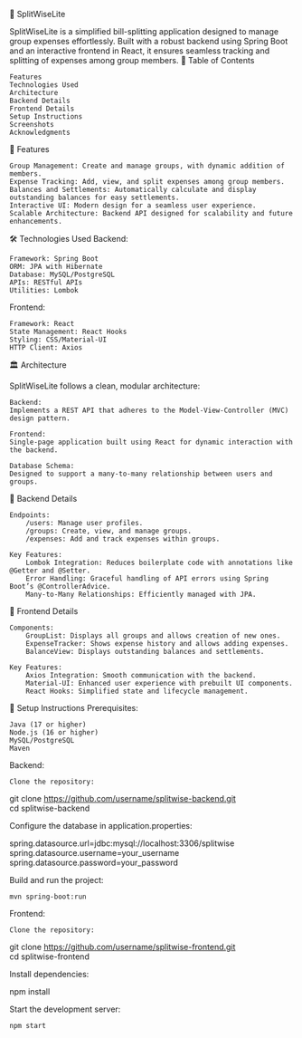 💸 SplitWiseLite

SplitWiseLite is a simplified bill-splitting application designed to manage group expenses effortlessly. Built with a robust backend using Spring Boot and an interactive frontend in React, it ensures seamless tracking and splitting of expenses among group members.
📜 Table of Contents

    Features
    Technologies Used
    Architecture
    Backend Details
    Frontend Details
    Setup Instructions
    Screenshots
    Acknowledgments

🎯 Features

    Group Management: Create and manage groups, with dynamic addition of members.
    Expense Tracking: Add, view, and split expenses among group members.
    Balances and Settlements: Automatically calculate and display outstanding balances for easy settlements.
    Interactive UI: Modern design for a seamless user experience.
    Scalable Architecture: Backend API designed for scalability and future enhancements.

🛠️ Technologies Used
Backend:

    Framework: Spring Boot
    ORM: JPA with Hibernate
    Database: MySQL/PostgreSQL
    APIs: RESTful APIs
    Utilities: Lombok

Frontend:

    Framework: React
    State Management: React Hooks
    Styling: CSS/Material-UI
    HTTP Client: Axios

🏛️ Architecture

SplitWiseLite follows a clean, modular architecture:

    Backend:
    Implements a REST API that adheres to the Model-View-Controller (MVC) design pattern.

    Frontend:
    Single-page application built using React for dynamic interaction with the backend.

    Database Schema:
    Designed to support a many-to-many relationship between users and groups.

🔧 Backend Details

    Endpoints:
        /users: Manage user profiles.
        /groups: Create, view, and manage groups.
        /expenses: Add and track expenses within groups.

    Key Features:
        Lombok Integration: Reduces boilerplate code with annotations like @Getter and @Setter.
        Error Handling: Graceful handling of API errors using Spring Boot’s @ControllerAdvice.
        Many-to-Many Relationships: Efficiently managed with JPA.

🎨 Frontend Details

    Components:
        GroupList: Displays all groups and allows creation of new ones.
        ExpenseTracker: Shows expense history and allows adding expenses.
        BalanceView: Displays outstanding balances and settlements.

    Key Features:
        Axios Integration: Smooth communication with the backend.
        Material-UI: Enhanced user experience with prebuilt UI components.
        React Hooks: Simplified state and lifecycle management.

🚀 Setup Instructions
Prerequisites:

    Java (17 or higher)
    Node.js (16 or higher)
    MySQL/PostgreSQL
    Maven

Backend:

    Clone the repository:

git clone https://github.com/username/splitwise-backend.git  
cd splitwise-backend

Configure the database in application.properties:

spring.datasource.url=jdbc:mysql://localhost:3306/splitwise  
spring.datasource.username=your_username  
spring.datasource.password=your_password

Build and run the project:

    mvn spring-boot:run  

Frontend:

    Clone the repository:

git clone https://github.com/username/splitwise-frontend.git  
cd splitwise-frontend

Install dependencies:

npm install

Start the development server:

    npm start  

